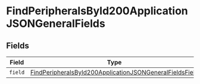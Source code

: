 # FindPeripheralsById200ApplicationJSONGeneralFields


## Fields

| Field                                                                                                                                         | Type                                                                                                                                          | Required                                                                                                                                      | Description                                                                                                                                   |
| --------------------------------------------------------------------------------------------------------------------------------------------- | --------------------------------------------------------------------------------------------------------------------------------------------- | --------------------------------------------------------------------------------------------------------------------------------------------- | --------------------------------------------------------------------------------------------------------------------------------------------- |
| `field`                                                                                                                                       | [FindPeripheralsById200ApplicationJSONGeneralFieldsField](../../models/operations/findperipheralsbyid200applicationjsongeneralfieldsfield.md) | :heavy_minus_sign:                                                                                                                            | N/A                                                                                                                                           |
